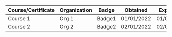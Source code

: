 | Course/Certificate | Organization | Badge | Obtained | Expiration | Certificate |
|-------------------- |--------------|-------|-----------|-------------|--------------|
| Course 1            | Org 1        | Badge1| 01/01/2022| 01/01/2024  | [Link](#)    |
| Course 2            | Org 2        | Badge2| 02/01/2022| 02/01/2024  | [Link](#)    |


